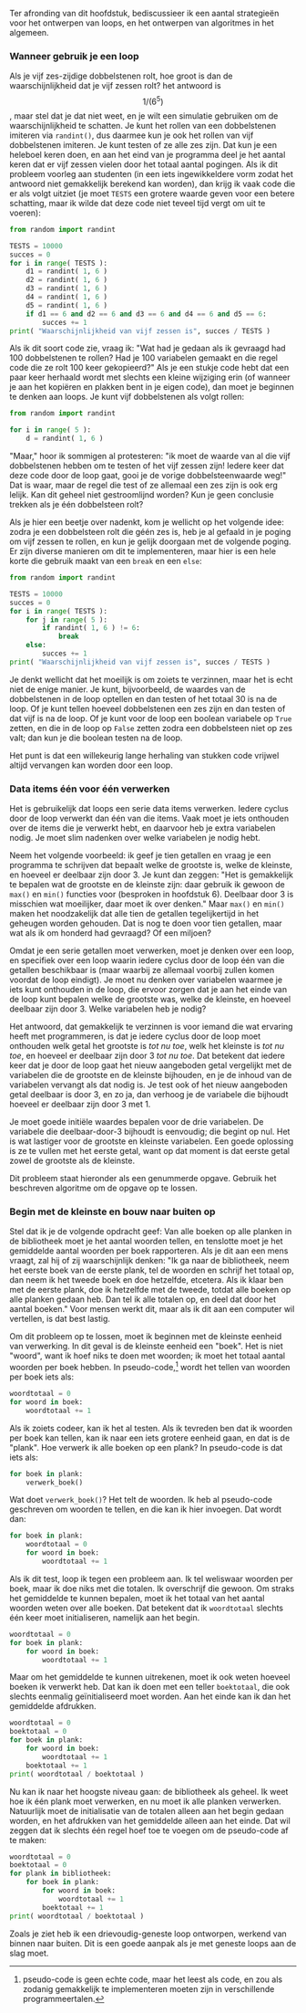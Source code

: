 Ter afronding van dit hoofdstuk, bediscussieer ik een aantal strategieën
voor het ontwerpen van loops, en het ontwerpen van algoritmes in het
algemeen.

### Wanneer gebruik je een loop

Als je vijf zes-zijdige dobbelstenen rolt, hoe groot is dan de
waarschijnlijkheid dat je vijf zessen rolt? het antwoord is $$1/(6^5)$$,
maar stel dat je dat niet weet, en je wilt een simulatie gebruiken om de
waarschijnlijkheid te schatten. Je kunt het rollen van een dobbelstenen
imiteren via `randint()`, dus daarmee kun je ook het rollen van vijf
dobbelstenen imiteren. Je kunt testen of ze alle zes zijn. Dat kun je
een heleboel keren doen, en aan het eind van je programma deel je het
aantal keren dat er vijf zessen vielen door het totaal aantal pogingen.
Als ik dit probleem voorleg aan studenten (in een iets ingewikkeldere
vorm zodat het antwoord niet gemakkelijk berekend kan worden), dan krijg
ik vaak code die er als volgt uitziet (je moet `TESTS` een grotere
waarde geven voor een betere schatting, maar ik wilde dat deze code niet
teveel tijd vergt om uit te voeren):

```python
from random import randint

TESTS = 10000
succes = 0
for i in range( TESTS ):
    d1 = randint( 1, 6 )
    d2 = randint( 1, 6 )
    d3 = randint( 1, 6 )
    d4 = randint( 1, 6 )
    d5 = randint( 1, 6 )
    if d1 == 6 and d2 == 6 and d3 == 6 and d4 == 6 and d5 == 6:
        succes += 1
print( "Waarschijnlijkheid van vijf zessen is", succes / TESTS )
```

Als ik dit soort code zie, vraag ik: "Wat had je gedaan als ik gevraagd
had 100 dobbelstenen te rollen? Had je 100 variabelen gemaakt en die
regel code die ze rolt 100 keer gekopieerd?" Als je een stukje code hebt
dat een paar keer herhaald wordt met slechts een kleine wijziging erin
(of wanneer je aan het kopiëren en plakken bent in je eigen code), dan
moet je beginnen te denken aan loops. Je kunt vijf dobbelstenen als
volgt rollen:

```python
from random import randint

for i in range( 5 ):
    d = randint( 1, 6 )
```

"Maar," hoor ik sommigen al protesteren: "ik moet de waarde van al die
vijf dobbelstenen hebben om te testen of het vijf zessen zijn! Iedere
keer dat deze code door de loop gaat, gooi je de vorige
dobbelsteenwaarde weg!" Dat is waar, maar de regel die test of ze
allemaal een zes zijn is ook erg lelijk. Kan dit geheel niet
gestroomlijnd worden? Kun je geen conclusie trekken als je één
dobbelsteen rolt?

Als je hier een beetje over nadenkt, kom je wellicht op het volgende
idee: zodra je een dobbelsteen rolt die géén zes is, heb je al gefaald
in je poging om vijf zessen te rollen, en kun je gelijk doorgaan met de
volgende poging. Er zijn diverse manieren om dit te implementeren, maar
hier is een hele korte die gebruik maakt van een `break` en een `else`:

```python
from random import randint

TESTS = 10000
succes = 0
for i in range( TESTS ):
    for j in range( 5 ):
        if randint( 1, 6 ) != 6:
            break
    else:
        succes += 1
print( "Waarschijnlijkheid van vijf zessen is", succes / TESTS )
```

Je denkt wellicht dat het moeilijk is om zoiets te verzinnen, maar het
is echt niet de enige manier. Je kunt, bijvoorbeeld, de waardes van de
dobbelstenen in de loop optellen en dan testen of het totaal 30 is na de
loop. Of je kunt tellen hoeveel dobbelstenen een zes zijn en dan testen
of dat vijf is na de loop. Of je kunt voor de loop een boolean variabele
op `True` zetten, en die in de loop op `False` zetten zodra een
dobbelsteen niet op zes valt; dan kun je die boolean testen na de loop.

Het punt is dat een willekeurig lange herhaling van stukken code vrijwel
altijd vervangen kan worden door een loop.

### Data items één voor één verwerken

Het is gebruikelijk dat loops een serie data items verwerken. Iedere
cyclus door de loop verwerkt dan één van die items. Vaak moet je iets
onthouden over de items die je verwerkt hebt, en daarvoor heb je extra
variabelen nodig. Je moet slim nadenken over welke variabelen je nodig
hebt.

Neem het volgende voorbeeld: ik geef je tien getallen en vraag je een
programma te schrijven dat bepaalt welke de grootste is, welke de
kleinste, en hoeveel er deelbaar zijn door 3. Je kunt dan zeggen: "Het
is gemakkelijk te bepalen wat de grootste en de kleinste zijn: daar
gebruik ik gewoon de `max()` en `min()` functies voor (besproken in
hoofdstuk
6).
Deelbaar door 3 is misschien wat moeilijker, daar moet ik over denken."
Maar `max()` en `min()` maken het noodzakelijk dat alle tien de getallen
tegelijkertijd in het geheugen worden gehouden. Dat is nog te doen voor
tien getallen, maar wat als ik om honderd had gevraagd? Of een miljoen?

Omdat je een serie getallen moet verwerken, moet je denken over een
loop, en specifiek over een loop waarin iedere cyclus door de loop één
van die getallen beschikbaar is (maar waarbij ze allemaal voorbij zullen
komen voordat de loop eindigt). Je moet nu denken over variabelen
waarmee je iets kunt onthouden in de loop, die ervoor zorgen dat je aan
het einde van de loop kunt bepalen welke de grootste was, welke de
kleinste, en hoeveel deelbaar zijn door 3. Welke variabelen heb je
nodig?

Het antwoord, dat gemakkelijk te verzinnen is voor iemand die wat
ervaring heeft met programmeren, is dat je iedere cyclus door de loop
moet onthouden welk getal het grootste is *tot nu toe*, welk het
kleinste is *tot nu toe*, en hoeveel er deelbaar zijn door 3 *tot nu
toe*. Dat betekent dat iedere keer dat je door de loop gaat het nieuw
aangeboden getal vergelijkt met de variabelen die de grootste en de
kleinste bijhouden, en je de inhoud van de variabelen vervangt als dat
nodig is. Je test ook of het nieuw aangeboden getal deelbaar is door 3,
en zo ja, dan verhoog je de variabele die bijhoudt hoeveel er deelbaar
zijn door 3 met 1.

Je moet goede initiële waardes bepalen voor de drie variabelen. De
variabele die deelbaar-door-3 bijhoudt is eenvoudig; die begint op nul.
Het is wat lastiger voor de grootste en kleinste variabelen. Een goede
oplossing is ze te vullen met het eerste getal, want op dat moment is
dat eerste getal zowel de grootste als de kleinste.

Dit probleem staat hieronder als een genummerde opgave. Gebruik het
beschreven algoritme om de opgave op te lossen.

### Begin met de kleinste en bouw naar buiten op

Stel dat ik je de volgende opdracht geef: Van alle boeken op alle
planken in de bibliotheek moet je het aantal woorden tellen, en
tenslotte moet je het gemiddelde aantal woorden per boek rapporteren.
Als je dit aan een mens vraagt, zal hij of zij waarschijnlijk denken:
"Ik ga naar de bibliotheek, neem het eerste boek van de eerste plank,
tel de woorden en schrijf het totaal op, dan neem ik het tweede boek en
doe hetzelfde, etcetera. Als ik klaar ben met de eerste plank, doe ik
hetzelfde met de tweede, totdat alle boeken op alle planken gedaan heb.
Dan tel ik alle totalen op, en deel dat door het aantal boeken." Voor
mensen werkt dit, maar als ik dit aan een computer wil vertellen, is dat
best lastig.

Om dit probleem op te lossen, moet ik beginnen met de kleinste eenheid
van verwerking. In dit geval is de kleinste eenheid een "boek". Het is
niet "woord", want ik hoef niks te doen met woorden; ik moet het totaal
aantal woorden per boek hebben. In pseudo-code,[^8] wordt het tellen van
woorden per boek iets als:

```python
woordtotaal = 0
for woord in boek:
    woordtotaal += 1
```

Als ik zoiets codeer, kan ik het al testen. Als ik tevreden ben dat ik
woorden per boek kan tellen, kan ik naar een iets grotere eenheid gaan,
en dat is de "plank". Hoe verwerk ik alle boeken op een plank? In
pseudo-code is dat iets als:

```python
for boek in plank:
    verwerk_boek()
```

Wat doet `verwerk_boek()`? Het telt de woorden. Ik heb al pseudo-code
geschreven om woorden te tellen, en die kan ik hier invoegen. Dat wordt
dan:

```python
for boek in plank:
    woordtotaal = 0
    for woord in boek:
        woordtotaal += 1
```

Als ik dit test, loop ik tegen een probleem aan. Ik tel weliswaar
woorden per boek, maar ik doe niks met die totalen. Ik overschrijf die
gewoon. Om straks het gemiddelde te kunnen bepalen, moet ik het totaal
van het aantal woorden weten over alle boeken. Dat betekent dat ik
`woordtotaal` slechts één keer moet initialiseren, namelijk aan het
begin.

```python
woordtotaal = 0
for boek in plank:
    for woord in boek:
        woordtotaal += 1
```

Maar om het gemiddelde te kunnen uitrekenen, moet ik ook weten hoeveel
boeken ik verwerkt heb. Dat kan ik doen met een teller `boektotaal`, die
ook slechts eenmalig geïnitialiseerd moet worden. Aan het einde kan ik
dan het gemiddelde afdrukken.

```python
woordtotaal = 0
boektotaal = 0
for boek in plank:
    for woord in boek:
        woordtotaal += 1
    boektotaal += 1
print( woordtotaal / boektotaal )
```

Nu kan ik naar het hoogste niveau gaan: de bibliotheek als geheel. Ik
weet hoe ik één plank moet verwerken, en nu moet ik alle planken
verwerken. Natuurlijk moet de initialisatie van de totalen alleen aan
het begin gedaan worden, en het afdrukken van het gemiddelde alleen aan
het einde. Dat wil zeggen dat ik slechts één regel hoef toe te voegen om
de pseudo-code af te maken:

```python
woordtotaal = 0
boektotaal = 0
for plank in bibliotheek:
    for boek in plank:
        for woord in boek:
            woordtotaal += 1
        boektotaal += 1
print( woordtotaal / boektotaal )
```

Zoals je ziet heb ik een drievoudig-geneste loop ontworpen, werkend van
binnen naar buiten. Dit is een goede aanpak als je met geneste loops aan
de slag moet.

[^8]: pseudo-code is geen echte code, maar het leest als code, en zou
    als zodanig gemakkelijk te implementeren moeten zijn in
    verschillende programmeertalen.
